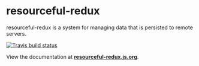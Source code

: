 # resourceful-redux

resourceful-redux is a system for managing data that is persisted to remote
servers.

[![Travis build status](http://img.shields.io/travis/jmeas/resourceful-redux.svg?style=flat)](https://travis-ci.org/jmeas/resourceful-redux)

View the documentation at
**[resourceful-redux.js.org](https://resourceful-redux.js.org/)**.
